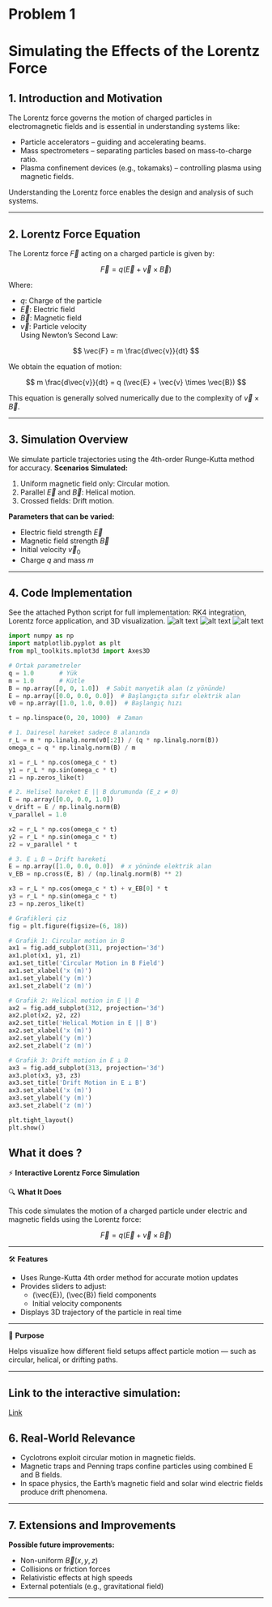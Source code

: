 # Problem 1

# Simulating the Effects of the Lorentz Force

## 1. Introduction and Motivation

The Lorentz force governs the motion of charged particles in electromagnetic fields and is essential in understanding systems like:  
- Particle accelerators – guiding and accelerating beams.  
- Mass spectrometers – separating particles based on mass-to-charge ratio.  
- Plasma confinement devices (e.g., tokamaks) – controlling plasma using magnetic fields.  

Understanding the Lorentz force enables the design and analysis of such systems.

---

## 2. Lorentz Force Equation

The Lorentz force $\vec{F}$ acting on a charged particle is given by:

$$
\vec{F} = q (\vec{E} + \vec{v} \times \vec{B})
$$

Where:  
- $q$: Charge of the particle  
- $\vec{E}$: Electric field  
- $\vec{B}$: Magnetic field  
- $\vec{v}$: Particle velocity  
Using Newton’s Second Law:

$$
\vec{F} = m \frac{d\vec{v}}{dt}
$$

We obtain the equation of motion:

$$
m \frac{d\vec{v}}{dt} = q (\vec{E} + \vec{v} \times \vec{B})
$$

This equation is generally solved numerically due to the complexity of $\vec{v} \times \vec{B}$.

---

## 3. Simulation Overview

We simulate particle trajectories using the 4th-order Runge-Kutta method for accuracy.
**Scenarios Simulated:**  
1. Uniform magnetic field only: Circular motion.  
2. Parallel $\vec{E}$ and $\vec{B}$: Helical motion.  
3. Crossed fields: Drift motion.  

**Parameters that can be varied:**  
- Electric field strength $\vec{E}$  
- Magnetic field strength $\vec{B}$  
- Initial velocity $\vec{v}_0$  
- Charge $q$ and mass $m$

---

## 4. Code Implementation

See the attached Python script for full implementation: RK4 integration, Lorentz force application, and 3D visualization.
![alt text](image-1.png)
![alt text](image-2.png)
![alt text](image-3.png)
```python
import numpy as np
import matplotlib.pyplot as plt
from mpl_toolkits.mplot3d import Axes3D

# Ortak parametreler
q = 1.0       # Yük
m = 1.0       # Kütle
B = np.array([0, 0, 1.0])  # Sabit manyetik alan (z yönünde)
E = np.array([0.0, 0.0, 0.0])  # Başlangıçta sıfır elektrik alan
v0 = np.array([1.0, 1.0, 0.0])  # Başlangıç hızı

t = np.linspace(0, 20, 1000)  # Zaman

# 1. Dairesel hareket sadece B alanında
r_L = m * np.linalg.norm(v0[:2]) / (q * np.linalg.norm(B))
omega_c = q * np.linalg.norm(B) / m

x1 = r_L * np.cos(omega_c * t)
y1 = r_L * np.sin(omega_c * t)
z1 = np.zeros_like(t)

# 2. Helisel hareket E || B durumunda (E_z ≠ 0)
E = np.array([0.0, 0.0, 1.0])
v_drift = E / np.linalg.norm(B)
v_parallel = 1.0

x2 = r_L * np.cos(omega_c * t)
y2 = r_L * np.sin(omega_c * t)
z2 = v_parallel * t

# 3. E ⊥ B → Drift hareketi
E = np.array([1.0, 0.0, 0.0])  # x yönünde elektrik alan
v_EB = np.cross(E, B) / (np.linalg.norm(B) ** 2)

x3 = r_L * np.cos(omega_c * t) + v_EB[0] * t
y3 = r_L * np.sin(omega_c * t)
z3 = np.zeros_like(t)

# Grafikleri çiz
fig = plt.figure(figsize=(6, 18))

# Grafik 1: Circular motion in B
ax1 = fig.add_subplot(311, projection='3d')
ax1.plot(x1, y1, z1)
ax1.set_title('Circular Motion in B Field')
ax1.set_xlabel('x (m)')
ax1.set_ylabel('y (m)')
ax1.set_zlabel('z (m)')

# Grafik 2: Helical motion in E || B
ax2 = fig.add_subplot(312, projection='3d')
ax2.plot(x2, y2, z2)
ax2.set_title('Helical Motion in E || B')
ax2.set_xlabel('x (m)')
ax2.set_ylabel('y (m)')
ax2.set_zlabel('z (m)')

# Grafik 3: Drift motion in E ⊥ B
ax3 = fig.add_subplot(313, projection='3d')
ax3.plot(x3, y3, z3)
ax3.set_title('Drift Motion in E ⊥ B')
ax3.set_xlabel('x (m)')
ax3.set_ylabel('y (m)')
ax3.set_zlabel('z (m)')

plt.tight_layout()
plt.show()
```

## What it does ?


⚡️ **Interactive Lorentz Force Simulation**

🔍 **What It Does**

This code simulates the motion of a charged particle under electric and magnetic fields using the Lorentz force:

$$
\vec{F} = q(\vec{E} + \vec{v} \times \vec{B})
$$

---

🛠 **Features**

- Uses Runge-Kutta 4th order method for accurate motion updates
- Provides sliders to adjust:
  - \(\vec{E}\), \(\vec{B}\) field components
  - Initial velocity components
- Displays 3D trajectory of the particle in real time

---

🎯 **Purpose**

Helps visualize how different field setups affect particle motion — such as circular, helical, or drifting paths.

---
## Link to the interactive simulation:


[Link](https://colab.research.google.com/drive/17Ii1vDdz-1lLsmpS8hFB4P0gQn_fb6nJ#scrollTo=kaCkWEGUDROL&line=78&uniqifier=1)

## 6. Real-World Relevance
- Cyclotrons exploit circular motion in magnetic fields.  
- Magnetic traps and Penning traps confine particles using combined E and B fields.  
- In space physics, the Earth’s magnetic field and solar wind electric fields produce drift phenomena.

---

## 7. Extensions and Improvements

**Possible future improvements:**  
- Non-uniform $\vec{B}(x, y, z)$  
- Collisions or friction forces  
- Relativistic effects at high speeds  
- External potentials (e.g., gravitational field)

---